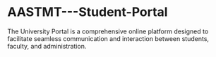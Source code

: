 # AASTMT---Student-Portal
The University Portal is a comprehensive online platform designed to facilitate seamless communication and interaction between students, faculty, and administration. 
